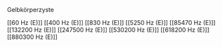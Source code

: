 Gelbkörperzyste

[[60 Hz (E)]]
[[400 Hz (E)]]
[[830 Hz (E)]]
[[5250 Hz (E)]]
[[85470 Hz (E)]]
[[132200 Hz (E)]]
[[247500 Hz (E)]]
[[530200 Hz (E)]]
[[618200 Hz (E)]]
[[880300 Hz (E)]]